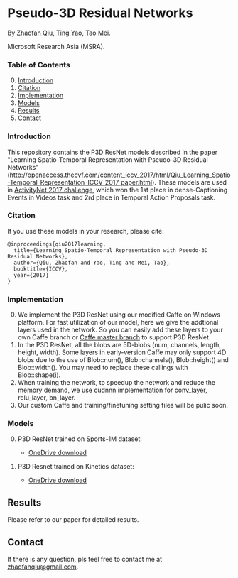 # Pseudo-3D Residual Networks

By [Zhaofan Qiu](http://zhaofanqiu.deepfun.club/), [Ting Yao](http://tingyao.deepfun.club/), [Tao Mei](https://www.microsoft.com/en-us/research/people/tmei/).

Microsoft Research Asia (MSRA).

### Table of Contents
0. [Introduction](#introduction)
0. [Citation](#citation)
0. [Implementation](#disclaimer-and-known-issues)
0. [Models](#models)
0. [Results](#results)
0. [Contact](#contact)

### Introduction
This repository contains the P3D ResNet models described in the paper "Learning Spatio-Temporal Representation with Pseudo-3D Residual Networks" (http://openaccess.thecvf.com/content_iccv_2017/html/Qiu_Learning_Spatio-Temporal_Representation_ICCV_2017_paper.html). These models are used in [ActivityNet 2017 challenge](activity-net.org/challenges/2017/), which won the 1st place in dense-Captioning Events in Videos task and 2rd place in Temporal Action Proposals task.

### Citation

If you use these models in your research, please cite:

    @inproceedings{qiu2017learning,
      title={Learning Spatio-Temporal Representation with Pseudo-3D Residual Networks},
      author={Qiu, Zhaofan and Yao, Ting and Mei, Tao},
      booktitle={ICCV},
      year={2017}
    }

### Implementation
0. We implement the P3D ResNet using our modified Caffe on Windows platform. For fast utilization of our model, here we give the addtional layers used in the network. So you can easily add these layers to your own Caffe branch or [Caffe master branch](https://github.com/BVLC/caffe) to support P3D ResNet.
0. In the P3D ResNet, all the blobs are 5D-blobs (num, channels, length, height, width). Some layers in early-version Caffe may only support 4D blobs due to the use of Blob<Dtype>::num(), Blob<Dtype>::channels(), Blob<Dtype>::height() and Blob<Dtype>::width(). You may need to replace these callings with Blob<Dtype>::shape(i).
0. When training the network, to speedup the network and reduce the memory demand, we use cudnnn implementation for conv_layer, relu_layer, bn_layer.
0. Our custom Caffe and training/finetuning setting files will be pulic soon.

### Models
0. P3D ResNet trained on Sports-1M dataset:
	- [OneDrive download](https://1drv.ms/f/s!ApyV7qxhN8CmuD1Psuxnuo_vn01V)
    
0. P3D Resnet trained on Kinetics dataset:
	- [OneDrive download](https://1drv.ms/f/s!ApyV7qxhN8CmuEAUq95ZgyrjRvNU)
    
## Results
Please refer to our paper for detailed results.

## Contact
If there is any question, pls feel free to contact me at zhaofanqiu@gmail.com.
